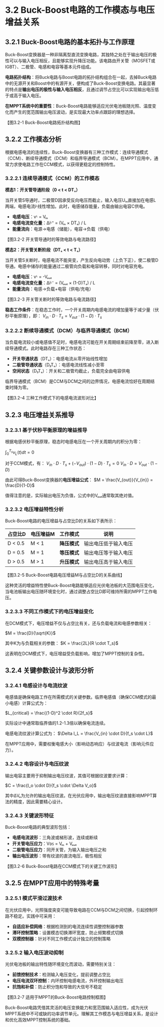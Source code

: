 # 3.2 Buck-Boost电路的工作模态与电压增益关系

## 3.2.1 Buck-Boost电路的基本拓扑与工作原理

Buck-Boost变换器是一种非隔离型直流变换电路，其独特之处在于输出电压的极性可以与输入电压相反，且能够实现升降压功能。该电路由开关管（MOSFET或IGBT）、二极管、电感和电容等基本元件组成。

**电路拓扑结构**：将Buck电路与Boost电路的拓扑结构组合在一起，去掉Buck电路中的无源开关和Boost中的有源开关，便构成了Buck-Boost变换电路。其最显著的特点是**输出电压的极性与输入电压相反**，且通过调节占空比可以实现输出电压低于或高于输入电压。

**在MPPT系统中的重要性**：Buck-Boost电路能够适应光伏电池板随光照、温度变化而产生的宽范围输出电压波动，是实现最大功率点跟踪的理想选择。

【图3.2-1 Buck-Boost电路拓扑结构图】

## 3.2.2 工作模态分析

根据电感电流的连续性，Buck-Boost变换器有三种工作模式：连续导通模式（CCM）、断续导通模式（DCM）和临界导通模式（BCM）。在MPPT应用中，通常力求使电路工作在CCM模式，以获得更稳定的控制特性。

### 3.2.2.1 连续导通模式（CCM）的工作模态

**模态1：开关管导通阶段（0 < t < DTₛ）**

当开关管S导通时，二极管D因承受反向电压而截止，输入电压Uᵢₙ直接加在电感L两端，电感电流iᴸ线性增加。此时，电感储存能量，负载由输出电容C供电。

- **电感电压**：vᴸ = Vᵢₙ
- **电感电流变化量**：Δiᴸ⁺ = (Vᵢₙ × DTₛ) / L
- **能量流向**：电源→电感（储能），电容→负载（供电）

【图3.2-2 开关管导通时的等效电路与电流路径】

**模态2：开关管关断阶段（DTₛ < t < Tₛ）**

当开关管S关断时，电感电流不能突变，产生反向电动势（上负下正），使二极管D导通。电感中储存的能量通过二极管向负载和电容转移，同时对电容充电。

- **电感电压**：vᴸ = -Vₒᵤₜ
- **电感电流变化量**：Δiᴸ⁻ = (Vₒᵤₜ × (1-D)Tₛ) / L
- **能量流向**：电感→负载+电容（供电/充电）

【图3.2-3 开关管关断时的等效电路与电流路径】

**稳态工作条件**：在稳态工作时，一个开关周期内电感电流的增加量等于减少量（伏秒平衡原理），即：
$V_{in} \cdot D \cdot T_s = V_{out} \cdot (1-D) \cdot T_s$


### 3.2.2.2 断续导通模式（DCM）与临界导通模式（BCM）

当负载电流较小或电感值不足时，电感电流可能在开关周期结束前降至零，进入断续导通模式。此时电路存在三种工作状态：

- **开关导通状态**（DTₛ）：电感电流从零开始线性增加
- **二极管导通状态**（D₂Tₛ）：电感电流线性减小至零
- **空闲状态**（D₃Tₛ）：开关和二极管均截止，负载完全由电容供电

临界导通模式（BCM）是CCM与DCM之间的边界情况，电感电流恰好在周期结束时降为零。

【图3.2-4 三种工作模式下的电感电流波形对比】

## 3.2.3 电压增益关系推导

### 3.2.3.1 基于伏秒平衡原理的增益推导

根据电感伏秒平衡原理，稳态时电感电压在一个开关周期内的积分为零：

$\int_{0}^{T_s} v_L(t)dt = 0$

对于CCM模式，有：
$V_{in} \cdot D \cdot T_s + (-V_{out}) \cdot (1-D) \cdot T_s = 0$
$V_{in} \cdot D = V_{out} \cdot (1-D)$

由此可得Buck-Boost变换器的**电压增益公式**：
$M = \frac{V_{out}}{V_{in}} = \frac{D}{1-D}$

值得注意的是，实际输出电压为负值，公式中的Vₒᵤₜ通常取其绝对值。

### 3.2.3.2 电压增益特性分析

Buck-Boost电路的电压增益与占空比D的关系如下表所示：

| 占空比D | 电压增益M | 工作模式 | 说明 |
|-------|---------|---------|------|
| D < 0.5 | M < 1 | **降压模式** | 输出电压低于输入电压 |
| D = 0.5 | M = 1 | **等压模式** | 输出电压等于输入电压 |
| D > 0.5 | M > 1 | **升压模式** | 输出电压高于输入电压 |

【图3.2-5 Buck-Boost电路电压增益M与占空比D的关系曲线】

这种灵活的增益特性使Buck-Boost电路能够适应光伏电池板的大范围电压变化，当电池板输出电压随环境变化时，通过调整占空比D即可维持所需的MPPT工作电压。

### 3.2.3.3 不同工作模式下的电压增益变化

在DCM模式下，电压增益不仅与占空比有关，还与负载电流和电感参数相关：

$M = \frac{D}{\sqrt{K}}$

其中K为与负载相关的参数：
$K = \frac{2L}{R \cdot T_s}$

这表明在DCM模式下，电压增益受负载影响，增加了MPPT控制的复杂性。

## 3.2.4 关键参数设计与波形分析

### 3.2.4.1 电感设计与电流纹波

电感值是确保电路工作在所需模式的关键参数。临界电感值（确保CCM模式的最小电感）计算公式为：

$L_{critical} = \frac{(1-D)^2 \cdot R}{2f_s}$

实际设计中通常取临界值的1.2-1.3倍以确保电流连续。

电感电流纹波计算公式为：
$\Delta I_L = \frac{V_{in} \cdot D}{f_s \cdot L}$

在MPPT应用中，需要权衡电感大小（影响动态响应）与纹波电流（影响元件应力）。

### 3.2.4.2 电容设计与电压纹波

输出电容主要用于抑制输出电压纹波，其值可根据纹波要求计算：

$C = \frac{I_o \cdot D}{f_s \cdot \Delta V_o}$

其中ΔVₒ为允许的输出电压纹波。在光伏应用中，输出电压纹波直接影响MPPT算法的精度，因此需要精心设计。

### 3.2.4.3 关键波形特征

Buck-Boost电路的典型波形包括：

- **电感电流波形**：三角波或梯形波，连续或断续
- **开关管电压应力**：Vᴅꜱ = Vᵢₙ + Vₒᵤₜ
- **二极管电压应力**：同开关管，为输入输出电压之和
- **输出电压波形**：带有纹波的直流电压，极性相反

【图3.2-6 Buck-Boost电路在CCM模式下的关键工作波形】

## 3.2.5 在MPPT应用中的特殊考量

### 3.2.5.1 模式平滑过渡技术

在光伏应用中，光照强度突变可能导致电路在CCM与DCM之间切换，引起控制环路不稳定。实践中可采用：

- **自适应补偿网络**：根据检测到的电流连续性调整控制器参数
- **滞环控制策略**：设置模态切换滞环宽度，防止频繁模式切换
- **双模控制器**：针对不同工作模式设计独立的控制策略

### 3.2.5.2 输入电压波动抑制

光伏电池板的输出特性随环境变化而波动，需要特别关注：

- **前馈控制技术**：检测输入电压变化，提前调整占空比
- **电压电流双环控制**：内环控制电感电流，外环控制输出电压
- **抗饱和补偿**：防止积分饱和导致的大信号不稳定

【图3.2-7 适用于MPPT的Buck-Boost电路控制框图】

Buck-Boost电路凭借其灵活的电压变换能力和宽范围输入适应性，成为光伏MPPT系统中不可或缺的功率调节单元。理解其工作模态与电压增益关系，是设计和优化高效MPPT控制系统的基础。